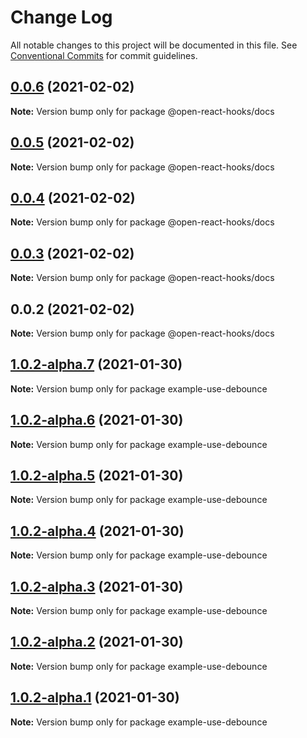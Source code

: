 # Change Log

All notable changes to this project will be documented in this file.
See [Conventional Commits](https://conventionalcommits.org) for commit guidelines.

## [0.0.6](https://github.com/open-react-hooks/open-react-hooks/compare/@open-react-hooks/docs@0.0.5...@open-react-hooks/docs@0.0.6) (2021-02-02)

**Note:** Version bump only for package @open-react-hooks/docs





## [0.0.5](https://github.com/open-react-hooks/open-react-hooks/compare/@open-react-hooks/docs@0.0.4...@open-react-hooks/docs@0.0.5) (2021-02-02)

**Note:** Version bump only for package @open-react-hooks/docs





## [0.0.4](https://github.com/open-react-hooks/open-react-hooks/compare/@open-react-hooks/docs@0.0.3...@open-react-hooks/docs@0.0.4) (2021-02-02)

**Note:** Version bump only for package @open-react-hooks/docs





## [0.0.3](https://github.com/open-react-hooks/open-react-hooks/compare/@open-react-hooks/docs@0.0.2...@open-react-hooks/docs@0.0.3) (2021-02-02)

**Note:** Version bump only for package @open-react-hooks/docs





## 0.0.2 (2021-02-02)

**Note:** Version bump only for package @open-react-hooks/docs





## [1.0.2-alpha.7](https://github.com/open-react-hooks/open-react-hooks/compare/example-use-debounce@1.0.2-alpha.6...example-use-debounce@1.0.2-alpha.7) (2021-01-30)

**Note:** Version bump only for package example-use-debounce





## [1.0.2-alpha.6](https://github.com/open-react-hooks/open-react-hooks/compare/example-use-debounce@1.0.2-alpha.5...example-use-debounce@1.0.2-alpha.6) (2021-01-30)

**Note:** Version bump only for package example-use-debounce





## [1.0.2-alpha.5](https://github.com/open-react-hooks/open-react-hooks/compare/example-use-debounce@1.0.2-alpha.4...example-use-debounce@1.0.2-alpha.5) (2021-01-30)

**Note:** Version bump only for package example-use-debounce





## [1.0.2-alpha.4](https://github.com/open-react-hooks/open-react-hooks/compare/example-use-debounce@1.0.2-alpha.3...example-use-debounce@1.0.2-alpha.4) (2021-01-30)

**Note:** Version bump only for package example-use-debounce





## [1.0.2-alpha.3](https://github.com/open-react-hooks/open-react-hooks/compare/example-use-debounce@1.0.2-alpha.2...example-use-debounce@1.0.2-alpha.3) (2021-01-30)

**Note:** Version bump only for package example-use-debounce





## [1.0.2-alpha.2](https://github.com/open-react-hooks/open-react-hooks/compare/example-use-debounce@1.0.2-alpha.1...example-use-debounce@1.0.2-alpha.2) (2021-01-30)

**Note:** Version bump only for package example-use-debounce





## [1.0.2-alpha.1](https://github.com/open-react-hooks/open-react-hooks/compare/example-use-debounce@1.0.2-alpha.0...example-use-debounce@1.0.2-alpha.1) (2021-01-30)

**Note:** Version bump only for package example-use-debounce
